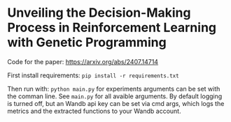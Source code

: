 # Unveiling the Decision-Making Process in Reinforcement Learning with Genetic Programming

Code for the paper: <https://arxiv.org/abs/2407.14714>

First install requirements: `pip install -r requirements.txt`

Then run with: `python main.py` for experiments arguments can be set with the comman line. See `main.py` for all avaible arguments. By default logging is turned off, but an Wandb api key can be set via cmd args, which logs the metrics and the extracted functions to your Wandb account.
